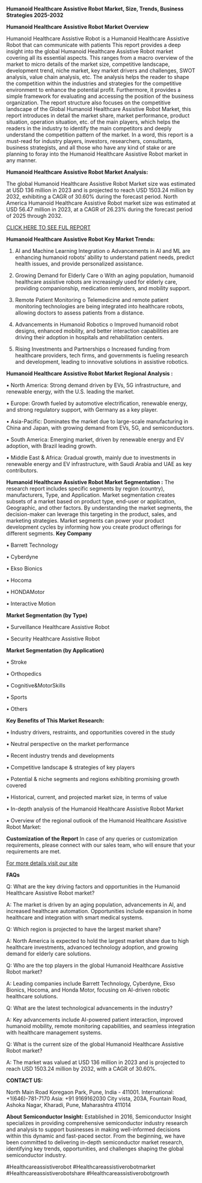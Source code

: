 **Humanoid Healthcare Assistive Robot Market, Size, Trends, Business Strategies 2025-2032**

**Humanoid Healthcare Assistive Robot Market Overview**

Humanoid Healthcare Assistive Robot is a Humanoid Healthcare Assistive Robot that can communicate with patients
This report provides a deep insight into the global Humanoid Healthcare Assistive Robot market covering all its essential aspects. This ranges from a macro overview of the market to micro details of the market size, competitive landscape, development trend, niche market, key market drivers and challenges, SWOT analysis, value chain analysis, etc.
The analysis helps the reader to shape the competition within the industries and strategies for the competitive environment to enhance the potential profit. Furthermore, it provides a simple framework for evaluating and accessing the position of the business organization. The report structure also focuses on the competitive landscape of the Global Humanoid Healthcare Assistive Robot Market, this report introduces in detail the market share, market performance, product situation, operation situation, etc. of the main players, which helps the readers in the industry to identify the main competitors and deeply understand the competition pattern of the market.
In a word, this report is a must-read for industry players, investors, researchers, consultants, business strategists, and all those who have any kind of stake or are planning to foray into the Humanoid Healthcare Assistive Robot market in any manner.

**Humanoid Healthcare Assistive Robot Market Analysis:**

The global Humanoid Healthcare Assistive Robot Market size was estimated at USD 136 million in 2023 and is projected to reach USD 1503.24 million by 2032, exhibiting a CAGR of 30.60% during the forecast period.
North America Humanoid Healthcare Assistive Robot market size was estimated at USD 56.47 million in 2023, at a CAGR of 26.23% during the forecast period of 2025 through 2032.

[CLICK HERE TO SEE FUL REPORT](https://semiconductorinsight.com/report/humanoid-healthcare-assistive-robot-market/)

**Humanoid Healthcare Assistive Robot Key Market Trends:**

1.	AI and Machine Learning Integration
o	Advancements in AI and ML are enhancing humanoid robots’ ability to understand patient needs, predict health issues, and provide personalized assistance.

2.	Growing Demand for Elderly Care
o	With an aging population, humanoid healthcare assistive robots are increasingly used for elderly care, providing companionship, medication reminders, and mobility support.

3.	Remote Patient Monitoring
o	Telemedicine and remote patient monitoring technologies are being integrated into healthcare robots, allowing doctors to assess patients from a distance.

4.	Advancements in Humanoid Robotics
o	Improved humanoid robot designs, enhanced mobility, and better interaction capabilities are driving their adoption in hospitals and rehabilitation centers.

5.	Rising Investments and Partnerships
o	Increased funding from healthcare providers, tech firms, and governments is fueling research and development, leading to innovative solutions in assistive robotics.

**Humanoid Healthcare Assistive Robot Market Regional Analysis :**

•	North America:
Strong demand driven by EVs, 5G infrastructure, and renewable energy, with the U.S. leading the market.

•	Europe:
Growth fueled by automotive electrification, renewable energy, and strong regulatory support, with Germany as a key player.

•	Asia-Pacific:
Dominates the market due to large-scale manufacturing in China and Japan, with growing demand from EVs, 5G, and semiconductors.

•	South America:
Emerging market, driven by renewable energy and EV adoption, with Brazil leading growth.

•	Middle East & Africa:
Gradual growth, mainly due to investments in renewable energy and EV infrastructure, with Saudi Arabia and UAE as key contributors.

**Humanoid Healthcare Assistive Robot Market Segmentation :**
The research report includes specific segments by region (country), manufacturers, Type, and Application. Market segmentation creates subsets of a market based on product type, end-user or application, Geographic, and other factors. By understanding the market segments, the decision-maker can leverage this targeting in the product, sales, and marketing strategies. Market segments can power your product development cycles by informing how you create product offerings for different segments.
**Key Company**

•	Barrett Technology

•	Cyberdyne

•	Ekso Bionics

•	Hocoma

•	HONDAMotor

•	Interactive Motion

**Market Segmentation (by Type)**

•	Surveillance Healthcare Assistive Robot

•	Security Healthcare Assistive Robot

**Market Segmentation (by Application)**

•	Stroke

•	Orthopedics

•	Cognitive&MotorSkills

•	Sports

•	Others

**Key Benefits of This Market Research:**

•	Industry drivers, restraints, and opportunities covered in the study

•	Neutral perspective on the market performance

•	Recent industry trends and developments

•	Competitive landscape & strategies of key players

•	Potential & niche segments and regions exhibiting promising growth covered

•	Historical, current, and projected market size, in terms of value

•	In-depth analysis of the Humanoid Healthcare Assistive Robot Market

•	Overview of the regional outlook of the Humanoid Healthcare Assistive Robot Market:

**Customization of the Report**
In case of any queries or customization requirements, please connect with our sales team, who will ensure that your requirements are met.

[For more details visit our site](https://semiconductorinsight.com/report/humanoid-healthcare-assistive-robot-market/)

**FAQs**

Q: What are the key driving factors and opportunities in the Humanoid Healthcare Assistive Robot market?

A: The market is driven by an aging population, advancements in AI, and increased healthcare automation. Opportunities include expansion in home healthcare and integration with smart medical systems.

Q: Which region is projected to have the largest market share?

A: North America is expected to hold the largest market share due to high healthcare investments, advanced technology adoption, and growing demand for elderly care solutions.

Q: Who are the top players in the global Humanoid Healthcare Assistive Robot market?

A: Leading companies include Barrett Technology, Cyberdyne, Ekso Bionics, Hocoma, and Honda Motor, focusing on AI-driven robotic healthcare solutions.

Q: What are the latest technological advancements in the industry?

A: Key advancements include AI-powered patient interaction, improved humanoid mobility, remote monitoring capabilities, and seamless integration with healthcare management systems.

Q: What is the current size of the global Humanoid Healthcare Assistive Robot market?

A: The market was valued at USD 136 million in 2023 and is projected to reach USD 1503.24 million by 2032, with a CAGR of 30.60%.

**CONTACT US:**

North Main Road Koregaon Park, Pune, India - 411001.
International: +1(646)-781-7170
Asia: +91 9169162030
City vista, 203A, Fountain Road, Ashoka Nagar, Kharadi, Pune, Maharashtra 411014

**About Semiconductor Insight:**
Established in 2016, Semiconductor Insight specializes in providing comprehensive semiconductor industry research and analysis to support businesses in making well-informed decisions within this dynamic and fast-paced sector. From the beginning, we have been committed to delivering in-depth semiconductor market research, identifying key trends, opportunities, and challenges shaping the global semiconductor industry.

#Healthcareassistiverobot
#Healthcareassistiverobotmarket
#Healthcareassistiverobotshare
#Healthcareassistiverobotgrowth




